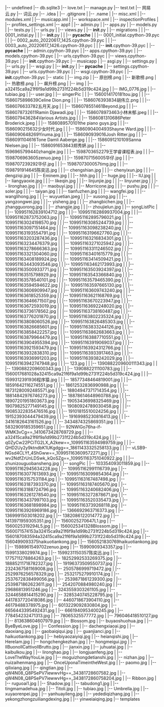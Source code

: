 |-- undefined
    |-- db.sqlite3
    |-- love.txt
    |-- manage.py
    |-- test.txt
    |-- 网易云.py
    |-- 词云.py
    |-- .idea
    |   |-- .gitignore
    |   |-- .name
    |   |-- misc.xml
    |   |-- modules.xml
    |   |-- musicapp.iml
    |   |-- workspace.xml
    |   |-- inspectionProfiles
    |       |-- profiles_settings.xml
    |-- app1
    |   |-- admin.py
    |   |-- apps.py
    |   |-- models.py
    |   |-- tests.py
    |   |-- urls.py
    |   |-- views.py
    |   |-- __init__.py
    |   |-- migrations
    |   |   |-- 0001_initial.py
    |   |   |-- __init__.py
    |   |   |-- __pycache__
    |   |       |-- 0001_initial.cpython-39.pyc
    |   |       |-- 0002_auto_20220617_1425.cpython-39.pyc
    |   |       |-- 0003_auto_20220617_1426.cpython-39.pyc
    |   |       |-- __init__.cpython-39.pyc
    |   |-- __pycache__
    |       |-- admin.cpython-39.pyc
    |       |-- apps.cpython-39.pyc
    |       |-- models.cpython-39.pyc
    |       |-- urls.cpython-39.pyc
    |       |-- views.cpython-39.pyc
    |       |-- __init__.cpython-39.pyc
    |-- musicapp
    |   |-- asgi.py
    |   |-- settings.py
    |   |-- urls.py
    |   |-- wsgi.py
    |   |-- __init__.py
    |   |-- __pycache__
    |       |-- settings.cpython-39.pyc
    |       |-- urls.cpython-39.pyc
    |       |-- wsgi.cpython-39.pyc
    |       |-- __init__.cpython-39.pyc
    |-- static
    |   |-- img.zip
    |   |-- 原创榜.png
    |   |-- 新歌榜.png
    |   |-- 热歌榜.png
    |   |-- 飙升榜.png
    |   |-- img
    |       |-- a32415ca9a21f6f9a1d99b2731f224b5d319c424.jpg
    |       |-- IMG_0776.jpg
    |       |-- tubiao.jpg
    |       |-- user.jpg
    |       |-- singerPic
    |       |   |-- 1560014170181tou.jpg
    |       |   |-- 1586075898639Celine Dion.png
    |       |   |-- 1586076393834胡伟立.png
    |       |   |-- 1586076633782五月天.jpg
    |       |   |-- 1586078551461Beyond.jpg
    |       |   |-- 1586078732611Ramin Djawadi.jpg
    |       |   |-- 1586078973463小林未郁.jpeg
    |       |   |-- 1586079436284Various Artists.jpg
    |       |   |-- 1586081310686Peter Broderick.jpeg
    |       |   |-- 1586089570101the piano guys.jpg
    |       |   |-- 1586090215632少女时代.jpg
    |       |   |-- 1586090400493Shayne Ward.jpg
    |       |   |-- 1586090648269Yiruma.jpg
    |       |   |-- 1586090939016Josh Ritter.jpg
    |       |   |-- 1586091104616Tone Damli Aaberge.jpg
    |       |   |-- 1586091210109Sanna Nielsen.jpg
    |       |   |-- 1586091653843郑秀妍.jpg
    |       |   |-- 1596965799440zhangjie.jpg
    |       |   |-- 1598703652279王学睿课程表.jpg
    |       |   |-- 1598706963605zenuo.jpeg
    |       |   |-- 1598707156005华仔.jpg
    |       |   |-- 1598707239292华仔.jpg
    |       |   |-- 1598707300057timg.jpg
    |       |   |-- 1598791914645陈奕迅.jpg
    |       |   |-- chengshian.jpg
    |       |   |-- chenyixun.jpg
    |       |   |-- dengziqi.jpg
    |       |   |-- Eminem.jpg
    |       |   |-- hhh.jpg
    |       |   |-- huge.jpg
    |       |   |-- IU.jpg
    |       |   |-- liangyaoxie.jpg
    |       |   |-- likeqin.jpg
    |       |   |-- linjunjie.jpg
    |       |   |-- linyuner.jpg
    |       |   |-- lironghao.jpg
    |       |   |-- maobuyi.jpg
    |       |   |-- Morricone.jpg
    |       |   |-- pushu.jpg
    |       |   |-- soler.jpg
    |       |   |-- taiyan.jpg
    |       |   |-- tianfuzhen.jpg
    |       |   |-- wangfei.jpg
    |       |   |-- wanglihong.jpg
    |       |   |-- wuyuetian.jpeg
    |       |   |-- xusong.jpg
    |       |   |-- yangzongwei.jpg
    |       |   |-- yisheng.jpg
    |       |   |-- zhangbichen.jpg
    |       |   |-- zhangguorong.jpg
    |       |   |-- zhangjie.jpg
    |       |   |-- zhoujielun.jpg
    |       |-- songListPic
    |       |   |-- 109951162839104712.jpg
    |       |   |-- 109951162869937004.jpg
    |       |   |-- 109951162873752063.jpg
    |       |   |-- 109951162895796021.jpg
    |       |   |-- 109951163024198570.jpg
    |       |   |-- 109951163085244739.jpg
    |       |   |-- 109951163097151464.jpg
    |       |   |-- 109951163098238240.jpg
    |       |   |-- 109951163193554791.jpg
    |       |   |-- 109951163196627760.jpg
    |       |   |-- 109951163203287436.jpg
    |       |   |-- 109951163216834301.jpg
    |       |   |-- 109951163234476379.jpg
    |       |   |-- 109951163271025942.jpg
    |       |   |-- 109951163278666363.jpg
    |       |   |-- 109951163311246502.jpg
    |       |   |-- 109951163321304060.jpg
    |       |   |-- 109951163401615779.jpg
    |       |   |-- 109951163408189924.jpg
    |       |   |-- 109951163414509421.jpg
    |       |   |-- 109951163443093546.jpg
    |       |   |-- 109951163462173993.jpg
    |       |   |-- 109951163500933771.jpg
    |       |   |-- 109951163503924397.jpg
    |       |   |-- 109951163515798929.jpg
    |       |   |-- 109951163543366840.jpg
    |       |   |-- 109951163578540101.jpg
    |       |   |-- 109951163579465390.jpg
    |       |   |-- 109951163594594622.jpg
    |       |   |-- 109951163597665130.jpg
    |       |   |-- 109951163606909947.jpg
    |       |   |-- 109951163609743240.jpg
    |       |   |-- 109951163618525359.jpg
    |       |   |-- 109951163621168769.jpg
    |       |   |-- 109951163646671507.jpg
    |       |   |-- 109951163670223947.jpg
    |       |   |-- 109951163672593019.jpg
    |       |   |-- 109951163692248020.jpg
    |       |   |-- 109951163736178562.jpg
    |       |   |-- 109951163738160487.jpg
    |       |   |-- 109951163776201870.jpg
    |       |   |-- 109951163802235324.jpg
    |       |   |-- 109951163808060526.jpg
    |       |   |-- 109951163826485303.jpg
    |       |   |-- 109951163826685601.jpg
    |       |   |-- 109951163833244126.jpg
    |       |   |-- 109951163858422257.jpg
    |       |   |-- 109951163862683663.jpg
    |       |   |-- 109951163879964479.jpg
    |       |   |-- 109951163887710551.jpg
    |       |   |-- 109951163904955394.jpg
    |       |   |-- 109951163919069037.jpg
    |       |   |-- 109951163921593479.jpg
    |       |   |-- 109951163924312766.jpg
    |       |   |-- 109951163932838310.jpg
    |       |   |-- 109951163933917463.jpg
    |       |   |-- 109951163936991203.jpg
    |       |   |-- 109951163938242029.jpg
    |       |   |-- 109951163942747948.jpg
    |       |   |-- 123.jpg
    |       |   |-- 1390882209600111343.jpg
    |       |   |-- 1390882209600343.jpg
    |       |   |-- 1390882211100783.jpg
    |       |   |-- 1560017681028a32415ca9a21f6f9a1d99b2731f224b5d319c424.jpg
    |       |   |-- 1599312391936程序猿.jpg
    |       |   |-- 18577348464819001.jpg
    |       |   |-- 18591642116274551.jpg
    |       |   |-- 18612532836990988.jpg
    |       |   |-- 18731280092485571.jpg
    |       |   |-- 18804947371714354.jpg
    |       |   |-- 18814842976746273.jpg
    |       |   |-- 18878614648960788.jpg
    |       |   |-- 18907201951803673.jpg
    |       |   |-- 19053436998325469.jpg
    |       |   |-- 19079825277149145.jpg
    |       |   |-- 19080924789030458.jpg
    |       |   |-- 19085322835476516.jpg
    |       |   |-- 19101815510024256.jpg
    |       |   |-- 19152393044479439.jpg
    |       |   |-- 19169985230816413.jpg
    |       |   |-- 3416182643161526.jpg
    |       |   |-- 3434874325869351.jpg
    |       |   |-- 5832909185359651.jpg
    |       |   |-- 92NWlGo76ha-if-WMK3vCg==_1410673428769729.jpg
    |       |   |-- a32415ca9a21f6f9a1d99b2731f224b5d319c424.jpg
    |       |   |-- q0ZyCw22PCiTG2LX_A2kew==_109951163594989759.jpg
    |       |   |-- QHD2Uy2y9ktndbK1UKgdgg==_18611433325258133.jpg
    |       |   |-- vLSB9-NGsd4CLYf_4ShGww==_109951163609572271.jpg
    |       |   |-- wv2NdfZrUnLDSwk_kQoSZg==_109951163751040922.jpg
    |       |   |-- zhunizouguobansheng.jpg
    |       |-- songPic
    |           |-- 103354093011859.jpg
    |           |-- 109951162945634228.jpg
    |           |-- 109951162991116739.jpg
    |           |-- 109951163077613693.jpg
    |           |-- 109951163099854364.jpg
    |           |-- 109951163157531184.jpg
    |           |-- 109951163167487498.jpg
    |           |-- 109951163187393370.jpg
    |           |-- 109951163187405670.jpg
    |           |-- 109951163188724796.jpg
    |           |-- 109951163240682406.jpg
    |           |-- 109951163261278540.jpg
    |           |-- 109951163272878671.jpg
    |           |-- 109951163437997103.jpg
    |           |-- 109951163520335473.jpg
    |           |-- 109951163681898984.jpg
    |           |-- 109951163739268118.jpg
    |           |-- 109951163926969186.jpg
    |           |-- 1366692963716373.jpg
    |           |-- 1369991503018202.jpg
    |           |-- 1382086122014772.jpg
    |           |-- 1413971959305351.jpg
    |           |-- 1560025270647L1.jpg
    |           |-- 1560025319294L5.jpg
    |           |-- 1560025341328Blossom.jpg
    |           |-- 1560071574153a32415ca9a21f6f9a1d99b2731f224b5d319c424.jpg
    |           |-- 1560187083594a32415ca9a21f6f9a1d99b2731f224b5d319c424.jpg
    |           |-- 1560499093375haikuotiankong.jpg
    |           |-- 1560521830769haikuotiankong.jpg
    |           |-- 1598961549702zenuo.jpeg
    |           |-- 15990909343357.jpg
    |           |-- 15991338029974.jpg
    |           |-- 1599231150357陈奕迅.jpg
    |           |-- 1775711278864263.jpg
    |           |-- 18252992533269375.jpg
    |           |-- 18885211718782327.jpg
    |           |-- 19196373509550737.jpg
    |           |-- 2324367581169008.jpg
    |           |-- 2505786999719472.jpg
    |           |-- 2529976256578329.jpg
    |           |-- 2532175279910174.jpg
    |           |-- 2537672838499056.jpg
    |           |-- 2539871861239300.jpg
    |           |-- 2539871862623611.jpg
    |           |-- 2542070884980240.jpg
    |           |-- 29686813951246.jpg
    |           |-- 3243559303261105.jpg
    |           |-- 3244658814415290.jpg
    |           |-- 3285340745228795.jpg
    |           |-- 4417837720418086.jpg
    |           |-- 4460718673904110.jpg
    |           |-- 46179488378975.jpg
    |           |-- 6013229092830804.jpg
    |           |-- 6656443395492431.jpg
    |           |-- 6661940953400245.jpg
    |           |-- 778454232471313.jpg
    |           |-- 78065325577772.jpg
    |           |-- 796046418510127.jpg
    |           |-- 813638604607979.jpg
    |           |-- Blossom.jpg
    |           |-- buyaoshuohua.jpg
    |           |-- ByeByeLove.jpg
    |           |-- Confession.jpg
    |           |-- dachengxiaoai.jpg
    |           |-- daoxiang.jpg
    |           |-- gaobaiqiqui.jpg
    |           |-- guanjianci.jpg
    |           |-- haikuotiankong.jpg
    |           |-- hebiyaozaiyiqi.jpg
    |           |-- heianqishi.jpg
    |           |-- HereIam.jpg
    |           |-- hongchengkezhan.jpg
    |           |-- hongmeigui.jpg
    |           |-- IlBuonoIlCattivoIlBrutto.jpg
    |           |-- jianxin.jpg
    |           |-- juhuatai.jpg
    |           |-- kaibulkou.jpg
    |           |-- lironghao.jpg
    |           |-- longjuanfeng.jpg
    |           |-- LoveTheWayYouLie.jpg
    |           |-- moguizhongdetianshi.jpg
    |           |-- nizhan.jpg
    |           |-- nuizaihenmang.jpg
    |           |-- OnceUponaTimeintheWest.jpg
    |           |-- paomo.jpg
    |           |-- qilixiang.jpg
    |           |-- qingtian.jpg
    |           |-- qW4N08_Q8PSePV7iewwvHg==_34381728607582.jpg
    |           |-- qW4N08_Q8PSePV7iewwvHg==_3438172860758204.jpg
    |           |-- Ribbon.jpg
    |           |-- ruguoai1.jpg
    |           |-- Shadow.jpg
    |           |-- tabudong1.jpg
    |           |-- tingmamadehua.jpg
    |           |-- Titoli.jpg
    |           |-- tubiao.jpg
    |           |-- Umbrella.jpg
    |           |-- xuyaorenpei.jpg
    |           |-- yanhuayileng.jpg
    |           |-- yedediqizhang.jpg
    |           |-- yekongzhongzuiliangdexing.jpg
    |           |-- yinweiaiqing.jpg
    |-- templates
